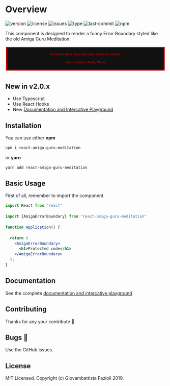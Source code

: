 # Overview

![version](https://img.shields.io/npm/v/react-amiga-guru-meditation.svg)
![license](https://img.shields.io/npm/l/react-amiga-guru-meditation.svg)
![issues](https://img.shields.io/github/issues/gfazioli/react-amiga-guru-meditation.svg)
![type](https://img.shields.io/npm/types/react-amiga-guru-meditation.svg)
![last-commit](https://img.shields.io/github/last-commit/gfazioli/react-amiga-guru-meditation.svg)
![npm](https://img.shields.io/npm/dm/react-amiga-guru-meditation.svg)


This component is designed to render a funny Error Boundary styled like the old Amiga Guru Meditation.

![image](./image.png)

## New in v2.0.x

* Use Typescript
* Use React Hooks
* New [Documentation and Intercative Playground](https://gfazioli.github.io/react-amiga-guru-meditation/)

## Installation

You can use either **npm**

```bash
npm i react-amiga-guru-meditation
```

or **yarn**

```bash
yarn add react-amiga-guru-meditation
```

## Basic Usage

First of all, remember to import the component.

```jsx
import React from "react"

import {AmigaErrorBoundary} from "react-amiga-guru-meditation"

function Application() {

  return (
    <AmigaErrorBoundary>
      <h1>Protected code</h1>
    </AmigaErrorBoundary>
  );
}
```

## Documentation

See the complete [documentation and intercative playground](https://gfazioli.github.io/react-react-amiga-guru-meditation/)


## Contributing

Thanks for any your contribute 👏.

## Bugs 🐛

Use the GitHub issues.

## License

MIT Licensed. Copyright (c) Giovambattista Fazioli 2019.
